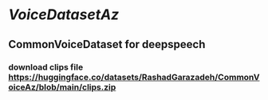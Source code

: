 # *VoiceDatasetAz*
## CommonVoiceDataset for deepspeech
### download clips file https://huggingface.co/datasets/RashadGarazadeh/CommonVoiceAz/blob/main/clips.zip
